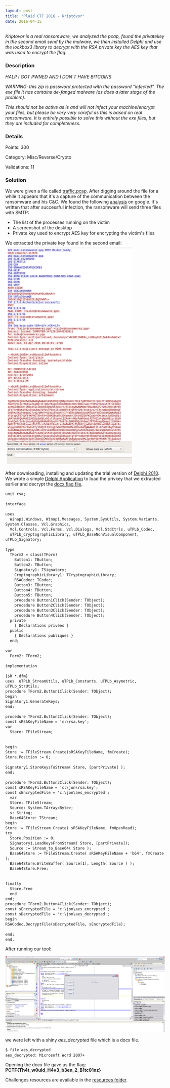 ```yaml
---
layout: post
title: "Plaid CTF 2016 - Kriptovor"
date: 2016-04-15
---
```


*Kriptovor is a real ransomware, we analyzed the pcap, found the privatekey in
the second email send by the malware, we then installed Delphi and use the
lockbox3 library to decrypt with the RSA private key the AES key that was used
to encrypt the flag.*

<!--more-->

### Description

*HALP I GOT PWNED AND I DON'T HAVE BITCOINS*

*WARNING: this zip is password protected with the password "infected". The exe
file it has contains de-fanged malware (as does a later stage of the problem).* 

*This should not be active as is and will not infect your machine/encrypt your
files, but please be very very careful as this is based on real ransomware. It
is entirely possible to solve this without the exe files, but they are included
for completeness.*

### Details

Points:      300

Category:    Misc/Reverse/Crypto

Validations: 11

### Solution

We were given a file called [traffic.pcap](/resources/2016/pctf/kriptovor/traffic.pcap).
After digging around the file for a while it appears that it's a capture of the communication between the ransomware and his C&C.
We found the following [analysis](https://www.fireeye.com/blog/threat-research/2015/04/analysis_of_kriptovo.html) on google.
It's written that after successful infection, the ransomware will send three
files with SMTP:

* The list of the processes running on the victim
* A screenshot of the desktop
* Private key used to encrypt AES key for encrypting the victim's files

We extracted the private key found in the second email:
<a href="/resources/2016/pctf/kriptovor/privkey.png">
<img src="/resources/2016/pctf/kriptovor/privkey.png" width="400">
</a>

After downloading, installing and updating the trial version of [Delphi 2010](https://www.embarcadero.com/fr/products/delphi/start-for-free).
We wrote a simple [Delphi Application](/resources/2016/pctf/kriptovor/code.delphi) to load the privkey that we extracted earlier and decrypt the [docx flag file](/resources/2016/pctf/kriptovor/flag.docx.just).

```
unit rsa;

interface

uses
  Winapi.Windows, Winapi.Messages, System.SysUtils, System.Variants, System.Classes, Vcl.Graphics,
  Vcl.Controls, Vcl.Forms, Vcl.Dialogs, Vcl.StdCtrls, uTPLb_Codec,
  uTPLb_CryptographicLibrary, uTPLb_BaseNonVisualComponent, uTPLb_Signatory;

type
  TForm2 = class(TForm)
    Button1: TButton;
    Button2: TButton;
    Signatory1: TSignatory;
    CryptographicLibrary1: TCryptographicLibrary;
    RSACodec: TCodec;
    Button3: TButton;
    Button4: TButton;
    Button5: TButton;
    procedure Button1Click(Sender: TObject);
    procedure Button2Click(Sender: TObject);
    procedure Button3Click(Sender: TObject);
    procedure Button4Click(Sender: TObject);
  private
    { Déclarations privées }
  public
    { Déclarations publiques }
  end;

var
  Form2: TForm2;

implementation

{$R *.dfm}
uses  uTPLb_StreamUtils, uTPLb_Constants, uTPLb_Asymetric, uTPLb_StrUtils;
procedure TForm2.Button1Click(Sender: TObject);
begin
Signatory1.GenerateKeys;
end;

procedure TForm2.Button2Click(Sender: TObject);
const sRSAKeyFileName = 'c:\rsa.key';
var
  Store: TFileStream;


begin
Store := TFileStream.Create(sRSAKeyFileName, fmCreate);
Store.Position := 0;

Signatory1.StoreKeysToStream( Store, [partPrivate] );
end;

procedure TForm2.Button3Click(Sender: TObject);
const sRSAKeyFileName = 'c:\jon\rsa.key';
const sEncryptedFile = 'c:\jon\aes_encrypted';
  var
  Store: TFileStream;
  Source: System.TArray<Byte>;
  s: String;
  Base64Store: TStream;
begin
Store := TFileStream.Create( sRSAKeyFileName, fmOpenRead);
try
  Store.Position := 0;
  Signatory1.LoadKeysFromStream( Store, [partPrivate]);
  Source := Stream_to_Base64( Store );
  Base64Store := TFileStream.Create( sRSAKeyFileName + 'b64', fmCreate );
  Base64Store.WriteBuffer( Source[1], Length( Source ) );
  Base64Store.Free;


finally
  Store.Free
  end
end;
procedure TForm2.Button4Click(Sender: TObject);
const sEncryptedFile = 'c:\jon\aes_encrypted';
const sDecryptedFile = 'c:\jon\aes_decrypted';
begin
RSACodec.DecryptFile(sDecryptedFile, sEncryptedFile);

end;
end.
```

After running our tool:

<a href="/resources/2016/pctf/kriptovor/Delphi.png">
<img src="/resources/2016/pctf/kriptovor/Delphi.png" width="800">
</a>

we were left with a shiny *aes_decrypted* file which is a docx file.

```bash
$ file aes_decrypted 
aes_decrypted: Microsoft Word 2007+
```
Opening the docx file gave us the flag: **PCTF{Th4t_w0uld_H4v3_b3en_2_B1tc01nz}**


Challenges resources are available in the [resources folder](https://github.com/duksctf/duksctf.github.io/tree/master/resources/2016/pctf/kriptovor).

